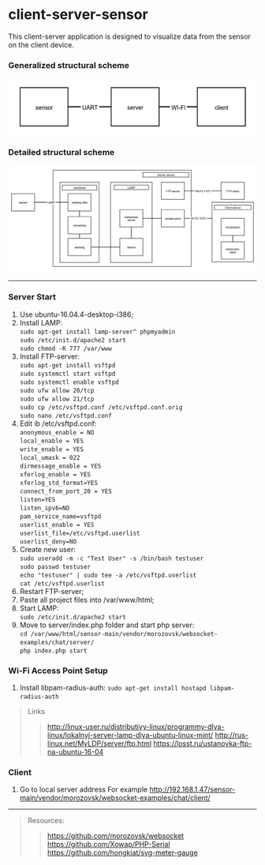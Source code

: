 # client-server-sensor

This client-server application is designed to visualize data from the sensor on the client device.

### Generalized structural scheme
![screen](https://raw.githubusercontent.com/Shitovdm/client-server-sensor/master/service/img/Scheme-1.PNG)

### Detailed structural scheme
![screen](https://raw.githubusercontent.com/Shitovdm/client-server-sensor/master/service/img/Scheme-2.PNG)
***

<h3>Server Start</h3>

1. Use ubuntu-16.04.4-desktop-i386;  
2. Install LAMP:  
```sudo apt-get install lamp-server^ phpmyadmin```  
```sudo /etc/init.d/apache2 start```  
```sudo chmod -R 777 /var/www```  
3. Install FTP-server:  
```sudo apt-get install vsftpd```  
```sudo systemctl start vsftpd```  
```sudo systemctl enable vsftpd```  
```sudo ufw allow 20/tcp```  
```sudo ufw allow 21/tcp```  
```sudo cp /etc/vsftpd.conf /etc/vsftpd.conf.orig```  
```sudo nano /etc/vsftpd.conf```  
8. Edit ib /etc/vsftpd.conf:  
```anonymous_enable = NO```  
```local_enable = YES```  
```write_enable = YES```  
```local_umask = 022```  
```dirmessage_enable = YES```  
```xferlog_enable = YES```  
```xferlog_std_format=YES```  
```connect_from_port_20 = YES```  
```listen=YES```  
```listen_ipv6=NO```  
```pam_service_name=vsftpd```  
```userlist_enable = YES```  
```userlist_file=/etc/vsftpd.userlist```  
```userlist_deny=NO```  
9. Create new user:  
```sudo useradd -m -c "Test User" -s /bin/bash testuser```  
```sudo passwd testuser```  
```echo "testuser" | sudo tee -a /etc/vsftpd.userlist```  
```cat /etc/vsftpd.userlist```  
4. Restart FTP-server;  
5. Paste all project files into /var/www/html;  
6. Start LAMP:  
```sudo /etc/init.d/apache2 start```  
7. Move to server/index.php folder and start php server:  
```cd /var/www/html/sensor-main/vendor/morozovsk/websocket-examples/chat/server/```  
```php index.php start``` 

<h3>Wi-Fi Access Point Setup</h3>

1. Install libpam-radius-auth:
```sudo apt-get install hostapd libpam-radius-auth```  

> Links
>> http://linux-user.ru/distributivy-linux/programmy-dlya-linux/lokalnyj-server-lamp-dlya-ubuntu-linux-mint/
>> http://rus-linux.net/MyLDP/server/ftp.html
>> https://losst.ru/ustanovka-ftp-na-ubuntu-16-04


<h3>Client</h3>

1. Go to local server address
For example http://192.168.1.47/sensor-main/vendor/morozovsk/websocket-examples/chat/client/


***
> Resources:
>> https://github.com/morozovsk/websocket
>> https://github.com/Xowap/PHP-Serial
>> https://github.com/hongkiat/svg-meter-gauge

  
